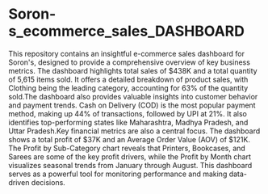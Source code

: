 # Soron-s_ecommerce_sales_DASHBOARD
This repository contains an insightful e-commerce sales dashboard for Soron's, designed to provide a comprehensive overview of key business metrics. 
The dashboard highlights total sales of $438K and a total quantity of 5,615 items sold. It offers a detailed breakdown of product sales, with Clothing being the leading category, accounting for 63% of the quantity sold.The dashboard also provides valuable insights into customer behavior and payment trends. Cash on Delivery (COD) is the most popular payment method, making up 44% of transactions, followed by UPI at 21%. It also identifies top-performing states like Maharashtra, Madhya Pradesh, and Uttar Pradesh.Key financial metrics are also a central focus. The dashboard shows a total profit of $37K and an Average Order Value (AOV) of $121K. The Profit by Sub-Category chart reveals that Printers, Bookcases, and Sarees are some of the key profit drivers, while the Profit by Month chart visualizes seasonal trends from January through August. This dashboard serves as a powerful tool for monitoring performance and making data-driven decisions.
